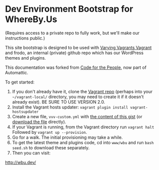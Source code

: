 # Dev Environment Bootstrap for WhereBy.Us
(Requires access to a private repo to fully work, but we'll make our instructions public.)

This site bootstrap is designed to be used with [Varying Vagrants Vagrant](varyingvagrantvagrants.org) and frodo, an internal (private) github repo which has our WordPress themes and plugins. 

This documentation was forked from [Code for the People](https://github.com/cftp/vvv-init), now part of Automattic.

To get started:

1. If you don't already have it, clone the [Vagrant repo](https://github.com/Varying-Vagrant-Vagrants/VVV) (perhaps into your `~/vagrant-local/` directory, you may need to create it if it doesn't already exist). BE SURE TO USE VERSION 2.0.
2. Install the Vagrant hosts updater: `vagrant plugin install vagrant-hostsupdater`
3. Create a new file, `vvv-custom.yml` with [the content of this gist](https://gist.github.com/ErnieAtLYD/6d98026bc0fc700ff52889a5164b6927) (or [download the file](https://gist.githubusercontent.com/ErnieAtLYD/6d98026bc0fc700ff52889a5164b6927/raw/72edad33227b0e14dec56d7eab0e14321de9dc34/yyy-custom.yml) directly). 
4. If your Vagrant is running, from the Vagrant directory run `vagrant halt`
Followed by `vagrant up --provision`.
5. Go for a walk. The initial provisioning may take a while.
6. To get the latest theme and plugins code, cd into `www/wbu` and run `bash seed.sh` to download these separately.
7. Then you can visit:

http://wbu.dev/
